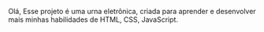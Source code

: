Olá, Esse projeto é uma urna eletrônica, criada para aprender e desenvolver mais minhas habilidades de HTML, CSS, JavaScript.
